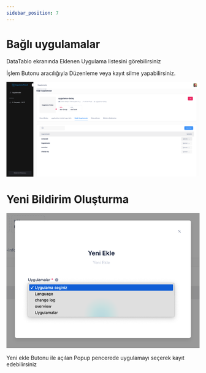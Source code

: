 ```yaml
---
sidebar_position: 7
---
```


# Bağlı uygulamalar

DataTablo ekranında Eklenen Uygulama listesini görebilirsiniz

İşlem Butonu aracılığıyla Düzenleme veya kayıt silme yapabilirsiniz.


![Docusaurus Plushie](./media/appdetail.png)
# Yeni Bildirim Oluşturma


![Docusaurus Plushie](./media/appdetail-login.png)

Yeni ekle Butonu ile açılan Popup pencerede uygulamayı seçerek kayıt edebilirsiniz
